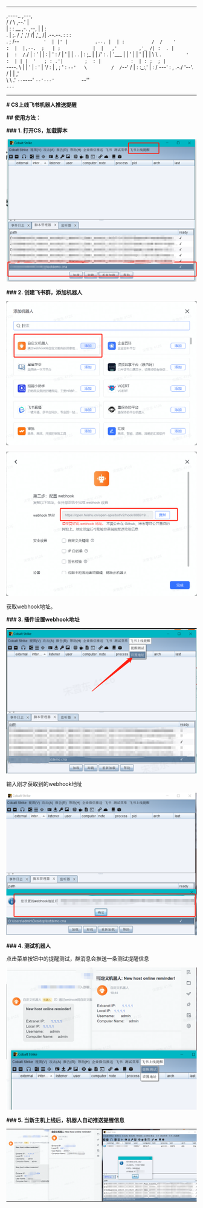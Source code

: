 ----------
                                                                                          
                                                                                          
  ,----..                                                                       ,---,     
 /   /   \                                                                    ,--.' |     
|   :     :          __  ,-.                 ,--,                             |  |  :     
.   |  ;. /        ,' ,'/ /|               ,'_ /|           .--.--.           :  :  :     
.   ; /--`         '  | |' |          .--. |  | :          /  /    '          :  |  |,--. 
;   | ;            |  |   ,'        ,'_ /| :  . |         |  :  /`./          |  :  '   | 
|   : |            '  :  /          |  ' | |  . .         |  :  ;_            |  |   /' : 
.   | '___         |  | '           |  | ' |  | |          \  \    `.         '  :  | | | 
'   ; : .'|        ;  : |           :  | : ;  ; |           `----.   \        |  |  ' | : 
'   | '/  :        |  , ;           '  :  `--'   \         /  /`--'  /        |  :  :_:,' 
|   :    /          ---'            :  ,      .-./        '--'.     /         |  | ,'     
 \   \ .'                            `--`----'              `--'---'          `--''       
  `---`                                                                                   
                                                                                          
----------

**# CS上线飞书机器人推送提醒**



**## 使用方法：**



**### 1. 打开CS，加载脚本**

![1](readme.assets\1.png)

**### 2. 创建飞书群，添加机器人**

![2](readme.assets\2.png)

![3](readme.assets\3.png)

获取webhook地址。

**### 3. 插件设置webhook地址**

![4](readme.assets\4.png)

输入刚才获取到的webhook地址

![5](readme.assets\5.png)

**### 4. 测试机器人**

点击菜单按钮中的提醒测试，群消息会推送一条测试提醒信息

![6](readme.assets\6.png)

**### 5. 当新主机上线后，机器人自动推送提醒信息**

![7](readme.assets\7.png)

